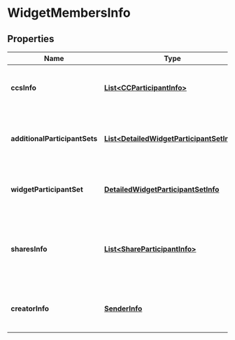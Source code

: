 
# WidgetMembersInfo

## Properties
Name | Type | Description | Notes
------------ | ------------- | ------------- | -------------
**ccsInfo** | [**List&lt;CCParticipantInfo&gt;**](CCParticipantInfo.md) | Information of CC participants of the web form. |  [optional]
**additionalParticipantSets** | [**List&lt;DetailedWidgetParticipantSetInfo&gt;**](DetailedWidgetParticipantSetInfo.md) | Information about the web form additional participant Sets |  [optional]
**widgetParticipantSet** | [**DetailedWidgetParticipantSetInfo**](DetailedWidgetParticipantSetInfo.md) | Information about the web form participant Set |  [optional]
**sharesInfo** | [**List&lt;ShareParticipantInfo&gt;**](ShareParticipantInfo.md) | Information of the participants with whom the web form has been shared. |  [optional]
**creatorInfo** | [**SenderInfo**](SenderInfo.md) | Information of the creator of the web form. |  [optional]



